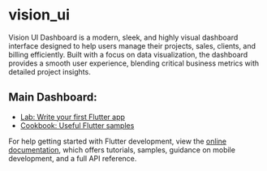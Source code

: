 # vision_ui

Vision UI Dashboard is a modern, sleek, and highly visual dashboard interface designed to help users manage their projects, sales, clients, and billing efficiently. Built with a focus on data visualization, the dashboard provides a smooth user experience, blending critical business metrics with detailed project insights.

## Main Dashboard:


- [Lab: Write your first Flutter app](https://docs.flutter.dev/get-started/codelab)
- [Cookbook: Useful Flutter samples](https://docs.flutter.dev/cookbook)

For help getting started with Flutter development, view the
[online documentation](https://docs.flutter.dev/), which offers tutorials,
samples, guidance on mobile development, and a full API reference.
